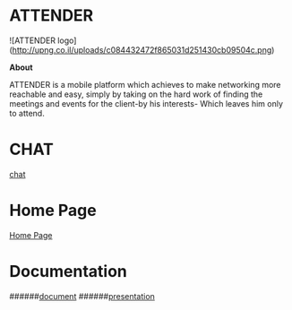 # ATTENDER

![ATTENDER logo] (http://upng.co.il/uploads/c084432472f865031d251430cb09504c.png)

<b>About</b><br>
</p>
ATTENDER  is a mobile platform which achieves to make networking more reachable and easy, simply by taking on the hard work of finding the meetings and events for the client-by his interests- Which leaves him only to attend. 
</p>

# CHAT

[chat](https://gitter.im/denbedilov/ATTENDER?utm_source=badge&utm_medium=badge&utm_campaign=pr-badge&utm_content=badge)

# Home Page

[Home Page]( https://github.com/denbedilov/ATTENDER/wiki)

# Documentation
######[document](https://www.dropbox.com/s/9ixz4wwwpg6ccfv/Attender.docx?dl=0)
######[presentation](http://app.emaze.com/@AOTQROTW/attender#1)






